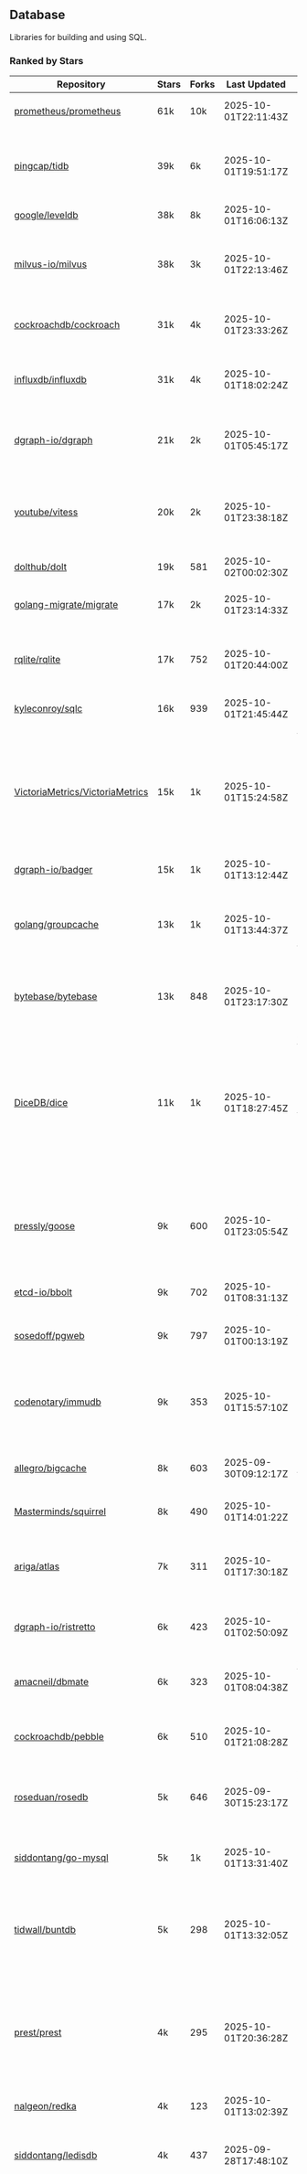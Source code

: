 ## Database

Libraries for building and using SQL.

### Ranked by Stars

| Repository | Stars | Forks | Last Updated | Description | 
|------------|-------|-------|--------------|-------------|
| [prometheus/prometheus](https://github.com/prometheus/prometheus) | 61k | 10k | 2025-10-01T22:11:43Z |  Monitoring system and time series database. |
| [pingcap/tidb](https://github.com/pingcap/tidb) | 39k | 6k | 2025-10-01T19:51:17Z |  TiDB is a distributed SQL database. Inspired by the design of Google F1. |
| [google/leveldb](https://github.com/google/leveldb) | 38k | 8k | 2025-10-01T16:06:13Z | key/value database in Go. |
| [milvus-io/milvus](https://github.com/milvus-io/milvus) | 38k | 3k | 2025-10-01T22:13:46Z |  Milvus is a vector database for embedding management, analytics and search. |
| [cockroachdb/cockroach](https://github.com/cockroachdb/cockroach) | 31k | 4k | 2025-10-01T23:33:26Z |  Scalable, Geo-Replicated, Transactional Datastore. |
| [influxdb/influxdb](https://github.com/influxdb/influxdb) | 31k | 4k | 2025-10-01T18:02:24Z |  Scalable datastore for metrics, events, and real-time analytics. |
| [dgraph-io/dgraph](https://github.com/dgraph-io/dgraph) | 21k | 2k | 2025-10-01T05:45:17Z |  Scalable, Distributed, Low Latency, High Throughput Graph Database. |
| [youtube/vitess](https://github.com/youtube/vitess) | 20k | 2k | 2025-10-01T23:38:18Z |  vitess provides servers and tools which facilitate scaling of MySQL databases for large scale web services. |
| [dolthub/dolt](https://github.com/dolthub/dolt) | 19k | 581 | 2025-10-02T00:02:30Z |  Dolt – It's Git for Data. |
| [golang-migrate/migrate](https://github.com/golang-migrate/migrate) | 17k | 2k | 2025-10-01T23:14:33Z |  Database migrations. CLI and Golang library. |
| [rqlite/rqlite](https://github.com/rqlite/rqlite) | 17k | 752 | 2025-10-01T20:44:00Z |  The lightweight, distributed, relational database built on SQLite. |
| [kyleconroy/sqlc](https://github.com/kyleconroy/sqlc) | 16k | 939 | 2025-10-01T21:45:44Z |  Generate type-safe code from SQL. |
| [VictoriaMetrics/VictoriaMetrics](https://github.com/VictoriaMetrics/VictoriaMetrics) | 15k | 1k | 2025-10-01T15:24:58Z |  fast, resource-effective and scalable open source time series database. May be used as long-term remote storage for Prometheus. Supports PromQL. |
| [dgraph-io/badger](https://github.com/dgraph-io/badger) | 15k | 1k | 2025-10-01T13:12:44Z |  Fast key-value store in Go. |
| [golang/groupcache](https://github.com/golang/groupcache) | 13k | 1k | 2025-10-01T13:44:37Z |  Groupcache is a caching and cache-filling library, intended as a replacement for memcached in many cases. |
| [bytebase/bytebase](https://github.com/bytebase/bytebase) | 13k | 848 | 2025-10-01T23:17:30Z |  Safe database schema change and version control for DevOps teams. |
| [DiceDB/dice](https://github.com/DiceDB/dice) | 11k | 1k | 2025-10-01T18:27:45Z |  An open-source, fast, reactive, in-memory database optimized for modern hardware. Higher throughput and lower median latencies, making it ideal for modern workloads. |
| [pressly/goose](https://github.com/pressly/goose) | 9k | 600 | 2025-10-01T23:05:54Z |  Database migration tool. You can manage your database's evolution by creating incremental SQL or Go scripts. |
| [etcd-io/bbolt](https://github.com/etcd-io/bbolt) | 9k | 702 | 2025-10-01T08:31:13Z |  An embedded key/value database for Go. |
| [sosedoff/pgweb](https://github.com/sosedoff/pgweb) | 9k | 797 | 2025-10-01T00:13:19Z |  Web-based PostgreSQL database browser. |
| [codenotary/immudb](https://github.com/codenotary/immudb) | 9k | 353 | 2025-10-01T15:57:10Z |  immudb is a lightweight, high-speed immutable database for systems and applications written in Go. |
| [allegro/bigcache](https://github.com/allegro/bigcache) | 8k | 603 | 2025-09-30T09:12:17Z |  Efficient key/value cache for gigabytes of data. |
| [Masterminds/squirrel](https://github.com/Masterminds/squirrel) | 8k | 490 | 2025-10-01T14:01:22Z |  Go library that helps you build SQL queries. |
| [ariga/atlas](https://github.com/ariga/atlas) | 7k | 311 | 2025-10-01T17:30:18Z |  A Database Toolkit. A CLI designed to help companies better work with their data. |
| [dgraph-io/ristretto](https://github.com/dgraph-io/ristretto) | 6k | 423 | 2025-10-01T02:50:09Z |   A high performance memory-bound Go cache. |
| [amacneil/dbmate](https://github.com/amacneil/dbmate) | 6k | 323 | 2025-10-01T08:04:38Z |  A lightweight, framework-agnostic database migration tool. |
| [cockroachdb/pebble](https://github.com/cockroachdb/pebble) | 6k | 510 | 2025-10-01T21:08:28Z |  RocksDB/LevelDB inspired key-value database in Go. |
| [roseduan/rosedb](https://github.com/roseduan/rosedb) | 5k | 646 | 2025-09-30T15:23:17Z |  An embedded k-v database based on LSM+WAL, supports string, list, hash, set, zset. |
| [siddontang/go-mysql](https://github.com/siddontang/go-mysql) | 5k | 1k | 2025-10-01T13:31:40Z |  Go toolset to handle MySQL protocol and replication. |
| [tidwall/buntdb](https://github.com/tidwall/buntdb) | 5k | 298 | 2025-10-01T13:32:05Z |  Fast, embeddable, in-memory key/value database for Go with custom indexing and spatial support. |
| [prest/prest](https://github.com/prest/prest) | 4k | 295 | 2025-10-01T20:36:28Z |  Simplify and accelerate development, ⚡ instant, realtime, high-performance on any Postgres application, existing or new. |
| [nalgeon/redka](https://github.com/nalgeon/redka) | 4k | 123 | 2025-10-01T13:02:39Z |  Redis re-implemented with SQLite. |
| [siddontang/ledisdb](https://github.com/siddontang/ledisdb) | 4k | 437 | 2025-09-28T17:48:10Z |  Ledisdb is a high performance NoSQL like Redis based on LevelDB. |
| [knq/xo](https://github.com/knq/xo) | 4k | 330 | 2025-10-01T13:25:56Z |  Generate idiomatic Go code for databases based on existing schema definitions or custom queries supporting PostgreSQL, MySQL, SQLite, Oracle, and Microsoft SQL Server. |
| [hdt3213/godis](https://github.com/hdt3213/godis) | 4k | 604 | 2025-09-30T15:33:37Z |  A Golang implemented high-performance Redis server and cluster. |
| [xujiajun/nutsdb](https://github.com/xujiajun/nutsdb) | 4k | 344 | 2025-10-01T06:32:14Z |  Nutsdb is a simple, fast, embeddable, persistent key/value store written in pure Go. It supports fully serializable transactions and many data structures such as list, set, sorted set. |
| [go-jet/jet](https://github.com/go-jet/jet) | 3k | 158 | 2025-10-01T21:05:18Z |  Framework for writing type-safe SQL queries in Go, with ability to easily convert database query result into desired arbitrary object structure. |
| [rubenv/sql-migrate](https://github.com/rubenv/sql-migrate) | 3k | 292 | 2025-09-30T09:44:03Z |  Database migration tool. Allows embedding migrations into the application using go-bindata. |
| [lindb/lindb](https://github.com/lindb/lindb) | 3k | 280 | 2025-10-01T15:37:12Z |  LinDB is a scalable, high performance, high availability distributed time series database. |
| [eko/gocache](https://github.com/eko/gocache) | 3k | 220 | 2025-10-01T08:06:54Z |  A complete Go cache library with multiple stores (memory, memcache, redis, ...), chainable, loadable, metrics cache and more. |
| [HouzuoGuo/tiedot](https://github.com/HouzuoGuo/tiedot) | 3k | 260 | 2025-09-21T19:08:03Z |  Your NoSQL database powered by Golang. |
| [bluele/gcache](https://github.com/bluele/gcache) | 3k | 283 | 2025-09-27T15:19:13Z |  Cache library with support for expirable Cache, LFU, LRU and ARC. |
| [doug-martin/goqu](https://github.com/doug-martin/goqu) | 3k | 220 | 2025-10-01T21:03:17Z |  Idiomatic SQL builder and query library. |
| [maypok86/otter](https://github.com/maypok86/otter) | 2k | 53 | 2025-09-30T21:45:29Z |  A high performance lockless cache for Go. Many times faster than Ristretto and friends. |
| [VictoriaMetrics/fastcache](https://github.com/VictoriaMetrics/fastcache) | 2k | 185 | 2025-10-01T02:03:30Z |  fast thread-safe inmemory cache for big number of entries. Minimizes GC overhead. |
| [flower-corp/lotusdb](https://github.com/flower-corp/lotusdb) | 2k | 185 | 2025-10-01T06:34:49Z |  Fast k/v database compatible with lsm and b+tree. |
| [muesli/cache2go](https://github.com/muesli/cache2go) | 2k | 513 | 2025-09-28T10:49:15Z |  In-memory key:value cache which supports automatic invalidation based on timeouts. |
| [didi/gendry](https://github.com/didi/gendry) | 2k | 196 | 2025-09-22T02:28:04Z |  Non-invasive SQL builder and powerful data binder. |
| [CovenantSQL/CovenantSQL](https://github.com/CovenantSQL/CovenantSQL) | 2k | 145 | 2025-09-19T04:45:25Z |  CovenantSQL is a SQL database on blockchain. |
| [kelindar/column](https://github.com/kelindar/column) | 1k | 67 | 2025-09-25T12:42:06Z |  High-performance, columnar, embeddable in-memory store with bitmap indexing and transactions. |
| [peterbourgon/diskv](https://github.com/peterbourgon/diskv) | 1k | 105 | 2025-09-27T15:17:15Z |  Home-grown disk-backed key-value store. |
| [Vertamedia/chproxy](https://github.com/Vertamedia/chproxy) | 1k | 274 | 2025-09-29T06:30:46Z |  HTTP proxy for ClickHouse database. |
| [akrylysov/pogreb](https://github.com/akrylysov/pogreb) | 1k | 95 | 2025-10-01T13:17:17Z |  Embedded key-value store for read-heavy workloads. |
| [skeema/skeema](https://github.com/skeema/skeema) | 1k | 104 | 2025-09-29T20:14:32Z |  Pure-SQL schema management system for MySQL, with support for sharding and external online schema change tools. |
| [paranoidguy/databunker](https://github.com/paranoidguy/databunker) | 1k | 85 | 2025-09-29T12:42:38Z |  Personally identifiable information (PII) storage service built to comply with GDPR and CCPA. |
| [objectbox/objectbox-go](https://github.com/objectbox/objectbox-go) | 1k | 51 | 2025-10-01T14:32:32Z |  High-performance embedded Object Database (NoSQL) with Go API. |
| [viccon/sturdyc](https://github.com/viccon/sturdyc) | 1k | 30 | 2025-09-27T15:20:22Z |  A caching library with advanced concurrency features designed to make I/O heavy applications robust and highly performant. |
| [cybertec-postgresql/pg_timetable](https://github.com/cybertec-postgresql/pg_timetable) | 1k | 66 | 2025-10-01T17:00:42Z |  Advanced scheduling for PostgreSQL. |
| [jellydator/ttlcache](https://github.com/jellydator/ttlcache) | 1k | 133 | 2025-09-30T14:07:14Z |  An in-memory cache with item expiration and generics. |
| [go-gormigrate/gormigrate](https://github.com/go-gormigrate/gormigrate) | 1k | 104 | 2025-09-30T16:08:01Z |  Database schema migration helper for Gorm ORM. |
| [linkedin/goavro](https://github.com/linkedin/goavro) | 1k | 225 | 2025-09-08T19:20:39Z |  A Go package that encodes and decodes Avro data. |
| [krotik/eliasdb](https://github.com/krotik/eliasdb) | 1k | 50 | 2025-09-10T13:16:57Z |  Dependency-free, transactional graph database with REST API, phrase search and SQL-like query language. |
| [couchbase/moss](https://github.com/couchbase/moss) | 1k | 63 | 2025-09-30T03:51:02Z |  Moss is a simple LSM key-value storage engine written in 100% Go. |
| [ostafen/clover](https://github.com/ostafen/clover) | 778 | 68 | 2025-09-18T20:55:50Z |  A lightweight document-oriented NoSQL database written in pure Golang. |
| [gchaincl/dotsql](https://github.com/gchaincl/dotsql) | 749 | 53 | 2025-07-24T10:08:22Z |  Go library that helps you keep sql files in one place and use them with ease. |
| [go-ozzo/ozzo-dbx](https://github.com/go-ozzo/ozzo-dbx) | 655 | 101 | 2025-09-17T11:14:58Z |  Powerful data retrieval methods as well as DB-agnostic query building capabilities. |
| [HDT3213/rdb](https://github.com/HDT3213/rdb) | 570 | 128 | 2025-09-28T03:14:56Z |  Redis RDB file parser for secondary development and memory analysis. |
| [mgtv-tech/jetcache-go](https://github.com/mgtv-tech/jetcache-go) | 510 | 37 | 2025-09-29T05:01:22Z |  Unified Go cache library supporting multi-level caching. |
| [EchoVault/EchoVault](https://github.com/EchoVault/EchoVault) | 504 | 44 | 2025-09-18T01:24:08Z |  Embeddable Distributed in-memory data store compatible with Redis clients. |
| [nikepan/clickhouse-bulk](https://github.com/nikepan/clickhouse-bulk) | 504 | 86 | 2025-08-25T14:27:34Z |  Collects small inserts and sends big requests to ClickHouse servers. |
| [lqs/sqlingo](https://github.com/lqs/sqlingo) | 443 | 27 | 2025-09-14T20:17:52Z |  A lightweight DSL to build SQL in Go. |
| [jmhodges/levigo](https://github.com/jmhodges/levigo) | 420 | 82 | 2025-09-17T06:37:22Z |  Levigo is a Go wrapper for LevelDB. |
| [rocketlaunchr/dbq](https://github.com/rocketlaunchr/dbq) | 414 | 20 | 2025-09-18T15:28:37Z |  Zero boilerplate database operations for Go. |
| [recoilme/pudge](https://github.com/recoilme/pudge) | 373 | 33 | 2025-05-10T18:56:16Z |  Fast and simple key/value store written using Go's standard library. |
| [faabiosr/cachego](https://github.com/faabiosr/cachego) | 373 | 23 | 2025-05-19T03:52:25Z |  Golang Cache component for multiple drivers. |
| [Yiling-J/theine-go](https://github.com/Yiling-J/theine-go) | 347 | 23 | 2025-10-01T22:33:20Z |  High performance, near optimal in-memory cache with proactive TTL expiration and generics. |
| [wesql/wescale](https://github.com/wesql/wescale) | 308 | 13 | 2025-09-29T20:06:07Z |  WeScale is a database proxy designed to enhance the scalability, performance, security, and resilience of your applications. |
| [elgris/sqrl](https://github.com/elgris/sqrl) | 283 | 37 | 2025-09-15T11:12:53Z |  SQL query builder, fork of Squirrel with improved performance. |
| [gatewayd-io/gatewayd](https://github.com/gatewayd-io/gatewayd) | 268 | 21 | 2025-10-01T20:55:21Z |  Cloud-native database gateway and framework for building data-driven applications. Like API gateways, for databases. |
| [chrislusf/vasto](https://github.com/chrislusf/vasto) | 264 | 30 | 2025-08-07T14:05:38Z |  A distributed high-performance key-value store. On Disk. Eventual consistent. HA. Able to grow or shrink without service interruption. |
| [elastic/go-freelru](https://github.com/elastic/go-freelru) | 248 | 20 | 2025-09-27T15:15:40Z | A GC-less, fast and generic LRU hashmap library with optional locking, sharding, eviction and expiration. |
| [liweiyi88/onedump](https://github.com/liweiyi88/onedump) | 237 | 20 | 2025-09-25T04:22:20Z |  Database backup from different drivers to different destinations with one command and configuration. |
| [naughtygopher/pocache](https://github.com/naughtygopher/pocache) | 228 | 6 | 2025-09-30T03:51:15Z |  Pocache is a minimal cache package which focuses on a preemptive optimistic caching strategy. |
| [fern4lvarez/piladb](https://github.com/fern4lvarez/piladb) | 207 | 23 | 2025-06-20T18:56:40Z |  Lightweight RESTful database engine based on stack data structures. |
| [bokwoon95/go-structured-query](https://github.com/bokwoon95/go-structured-query) | 202 | 11 | 2025-09-25T03:38:34Z |  Type-safe SQL builder and struct mapper for Go. |
| [knocknote/octillery](https://github.com/knocknote/octillery) | 199 | 30 | 2025-08-08T22:31:12Z |  Go package for sharding databases ( Supports every ORM or raw SQL ). |
| [amit-davidson/LibraDB](https://github.com/amit-davidson/LibraDB) | 194 | 27 | 2025-09-17T15:16:00Z |  LibraDB is a simple database with less than 1000 lines of code for learning. |
| [akyoto/cache](https://github.com/akyoto/cache) | 193 | 22 | 2025-09-16T01:21:18Z |  In-memory key:value store with expiration time, 0 dependencies, <100 LoC, 100% coverage. |
| [arthurkushman/buildsqlx](https://github.com/arthurkushman/buildsqlx) | 182 | 17 | 2025-08-10T00:42:37Z |  Go database query builder library for PostgreSQL. |
| [leporo/sqlf](https://github.com/leporo/sqlf) | 181 | 16 | 2025-08-11T14:05:24Z |  Fast SQL query builder. |
| [lopezator/migrator](https://github.com/lopezator/migrator) | 178 | 18 | 2025-06-27T14:50:36Z |  Dead simple Go database migration library. |
| [nullism/bqb](https://github.com/nullism/bqb) | 175 | 13 | 2025-09-30T14:33:00Z |  Lightweight and easy to learn query builder. |
| [iwanbk/bcache](https://github.com/iwanbk/bcache) | 162 | 20 | 2025-09-25T08:49:42Z |  Eventually consistent distributed in-memory cache Go library. |
| [viney-shih/go-cache](https://github.com/viney-shih/go-cache) | 159 | 13 | 2025-08-22T21:25:03Z |  A flexible multi-layer Go caching library to deal with in-memory and shared cache by adopting Cache-Aside pattern. |
| [GuiaBolso/darwin](https://github.com/GuiaBolso/darwin) | 149 | 33 | 2025-05-31T14:31:28Z |  Database schema evolution library for Go. |
| [galeone/igor](https://github.com/galeone/igor) | 126 | 4 | 2025-05-12T21:36:37Z |  Abstraction layer for PostgreSQL that supports advanced functionality and uses gorm-like syntax. |
| [erni27/imcache](https://github.com/erni27/imcache) | 124 | 6 | 2025-09-27T15:15:05Z |  A generic in-memory cache Go library. It supports expiration, sliding expiration, max entries limit, eviction callbacks and sharding. |
| [unit-io/unitdb](https://github.com/unit-io/unitdb) | 123 | 10 | 2025-08-14T20:20:10Z |  Fast timeseries database for IoT, realtime messaging applications. Access unitdb with pubsub over tcp or websocket using github.com/unit-io/unitd application. |
| [sunary/sqlize](https://github.com/sunary/sqlize) | 121 | 14 | 2025-07-30T07:23:35Z |  Database migration generator. Allows generate sql migration from model and existing sql by differ them. |
| [sj14/dbbench](https://github.com/sj14/dbbench) | 110 | 19 | 2025-10-01T15:05:55Z |  Database benchmarking tool with support for several databases and scripts. |
| [OrlovEvgeny/go-mcache](https://github.com/OrlovEvgeny/go-mcache) | 99 | 17 | 2025-08-20T19:39:27Z |  Fast in-memory key:value store/cache library. Pointer caches. |
| [jameycribbs/hare](https://github.com/jameycribbs/hare) | 98 | 11 | 2025-09-06T11:25:29Z |  A simple database management system that stores each table as a text file of line-delimited JSON. |
| [cristalhq/builq](https://github.com/cristalhq/builq) | 94 | 2 | 2025-09-23T12:45:10Z |  Easily build SQL queries in Go. |
| [robinjoseph08/go-pg-migrations](https://github.com/robinjoseph08/go-pg-migrations) | 86 | 22 | 2025-07-12T12:21:29Z |  A Go package to help write migrations with go-pg/pg. |
| [zekroTJA/timedmap](https://github.com/zekroTJA/timedmap) | 74 | 10 | 2025-09-25T04:37:24Z |  Map with expiring key-value pairs. |
| [bartventer/gorm-multitenancy](https://github.com/bartventer/gorm-multitenancy) | 71 | 7 | 2025-10-01T09:23:21Z |  Multi-tenancy support for GORM managed databases. |
| [codingsince1985/couchcache](https://github.com/codingsince1985/couchcache) | 67 | 7 | 2025-06-20T19:01:18Z |  RESTful caching micro-service backed by Couchbase server. |
| [xujiajun/godbal](https://github.com/xujiajun/godbal) | 59 | 29 | 2024-02-03T19:00:49Z |  Database Abstraction Layer (dbal) for go. Support SQL builder and get result easily. |
| [floatdrop/2q](https://github.com/floatdrop/2q) | 49 | 4 | 2025-09-28T08:59:41Z |  2Q in-memory cache implementation. |
| [khezen/avro](https://github.com/khezen/avro) | 47 | 10 | 2025-01-15T01:14:40Z |  Discover SQL schemas and convert them to AVRO schemas. Query SQL records into AVRO bytes. |
| [oaStuff/clusteredBigCache](https://github.com/oaStuff/clusteredBigCache) | 45 | 5 | 2025-09-16T01:21:25Z |  BigCache with clustering support and individual item expiration. |
| [adlio/schema](https://github.com/adlio/schema) | 42 | 5 | 2025-07-21T20:04:10Z |  Library to embed schema migrations for database/sql-compatible databases inside your Go binaries. |
| [xgzlucario/rotom](https://github.com/xgzlucario/rotom) | 41 | 4 | 2025-09-24T20:55:35Z |  A tiny Redis server built with Golang, compatible with RESP protocols. |
| [claygod/coffer](https://github.com/claygod/coffer) | 40 | 4 | 2025-08-19T22:26:22Z |  Simple ACID key-value database that supports transactions. |
| [codingconcepts/dg](https://github.com/codingconcepts/dg) | 37 | 3 | 2025-09-07T22:58:06Z |  A fast data generator that produces CSV files from generated relational data. |
| [hexdigest/prep](https://github.com/hexdigest/prep) | 36 | 6 | 2025-08-25T18:35:16Z |  Use prepared SQL statements without changing your code. |
| [twharmon/gosql](https://github.com/twharmon/gosql) | 36 | 2 | 2025-03-09T13:35:22Z |  SQL Query builder with better null values support. |
| [HnH/qry](https://github.com/HnH/qry) | 35 | 7 | 2024-02-27T10:37:40Z |  Tool that generates constants from files with raw SQL queries. |
| [RichardKnop/go-fixtures](https://github.com/RichardKnop/go-fixtures) | 31 | 11 | 2025-08-01T21:24:58Z |  Django style fixtures for Golang's excellent built-in database/sql library. |
| [kazhuravlev/database-gateway](https://github.com/kazhuravlev/database-gateway) | 29 | 1 | 2025-08-07T13:28:50Z |  Running SQL in production with ACLs, logs, and shared links. |
| [larapulse/migrator](https://github.com/larapulse/migrator) | 25 | 4 | 2025-04-24T09:05:44Z |  MySQL database migrator designed to run migrations to your features and manage database schema update with intuitive go code. |
| [mdaliyan/icache](https://github.com/mdaliyan/icache) | 23 | 3 | 2025-09-02T15:47:54Z |  A High Performance, Generic, thread-safe, zero-dependency cache package. |
| [motrboat/hotcoal](https://github.com/motrboat/hotcoal) | 23 | 1 | 2025-09-10T12:27:19Z |  Secure your handcrafted SQL against injection. |
| [andizzle/rwdb](https://github.com/andizzle/rwdb) | 20 | 2 | 2025-02-26T02:38:14Z |  rwdb provides read replica capability for multiple database servers setup. |
| [rafaeljesus/tempdb](https://github.com/rafaeljesus/tempdb) | 19 | 3 | 2024-04-18T14:17:05Z |  Key-value store for temporary items. |
| [muir/libschema](https://github.com/muir/libschema) | 17 | 5 | 2025-09-27T01:02:15Z |  Define your migrations separately in each library. Migrations for open source libraries. MySQL & PostgreSQL. |
| [Kachit/gorm-seeder](https://github.com/Kachit/gorm-seeder) | 16 | 1 | 2025-06-10T06:28:39Z |  Simple database seeder for Gorm ORM. |
| [pupizoid/ormlite](https://github.com/pupizoid/ormlite) | 16 | 3 | 2024-11-24T10:37:28Z |  Lightweight package containing some ORM-like features and helpers for sqlite databases. |
| [ulovecode/gdcache](https://github.com/ulovecode/gdcache) | 13 | 2 | 2024-08-01T03:24:23Z |  A pure non-intrusive cache library implemented by golang, you can use it to implement your own distributed cache. |
| [oracle/coherence-go-client](https://github.com/oracle/coherence-go-client) | 13 | 6 | 2025-08-15T07:54:24Z |  Full implementation of Oracle Coherence cache API for Go applications using gRPC as network transport. |
| [szyhf/go-gcache](https://github.com/szyhf/go-gcache) | 12 | 0 | 2025-05-26T12:09:49Z |  The generic version of `GCache`, cache support for expirable Cache, LFU, LRU and ARC. |
| [yuseferi/gocache](https://github.com/yuseferi/gocache) | 12 | 0 | 2025-06-27T14:49:53Z |  A data race free Go ache library with high performance and auto pruge functionality |
| [no-src/nscache](https://github.com/no-src/nscache) | 12 | 0 | 2025-09-02T05:12:46Z |  A Go caching framework that supports multiple data source drivers. |
| [lawzava/go-pg-migrate](https://github.com/lawzava/go-pg-migrate) | 11 | 3 | 2025-02-26T02:36:14Z |  CLI-friendly package for go-pg migrations management. |
| [cheshir/ttlcache](https://github.com/cheshir/ttlcache) | 10 | 8 | 2024-12-16T21:28:34Z |  In-memory key value storage with TTL for each record. |
| [rafaelespinoza/godfish](https://github.com/rafaelespinoza/godfish) | 8 | 1 | 2025-09-19T03:25:51Z |  Database migration manager, works with native query language. Support for cassandra, mysql, postgres, sqlite3. |
| [go-the-way/sg](https://github.com/go-the-way/sg) | 7 | 0 | 2025-05-01T10:41:23Z |  A SQL Gen for generating standard SQLs(supports: CRUD) written in Go. |
| [Jacobbrewer1/patcher](https://github.com/Jacobbrewer1/patcher) | 6 | 4 | 2025-09-13T07:34:32Z |  Powerful SQL Query builder that automatically generates SQL queries from structs. |
| [/](https://github.com/gobuffalo/pop/tree/master/soda) | 0 | 0 | 0001-01-01T00:00:00Z |  Database migration, creation, ORM, etc... for MySQL, PostgreSQL, and SQLite. |

### Ranked by Forks

| Repository | Stars | Forks | Last Updated | Description | 
|------------|-------|-------|--------------|-------------|
| [prometheus/prometheus](https://github.com/prometheus/prometheus) | 61k | 10k | 2025-10-01T22:11:43Z |  Monitoring system and time series database. |
| [google/leveldb](https://github.com/google/leveldb) | 38k | 8k | 2025-10-01T16:06:13Z | key/value database in Go. |
| [pingcap/tidb](https://github.com/pingcap/tidb) | 39k | 6k | 2025-10-01T19:51:17Z |  TiDB is a distributed SQL database. Inspired by the design of Google F1. |
| [cockroachdb/cockroach](https://github.com/cockroachdb/cockroach) | 31k | 4k | 2025-10-01T23:33:26Z |  Scalable, Geo-Replicated, Transactional Datastore. |
| [influxdb/influxdb](https://github.com/influxdb/influxdb) | 31k | 4k | 2025-10-01T18:02:24Z |  Scalable datastore for metrics, events, and real-time analytics. |
| [milvus-io/milvus](https://github.com/milvus-io/milvus) | 38k | 3k | 2025-10-01T22:13:46Z |  Milvus is a vector database for embedding management, analytics and search. |
| [youtube/vitess](https://github.com/youtube/vitess) | 20k | 2k | 2025-10-01T23:38:18Z |  vitess provides servers and tools which facilitate scaling of MySQL databases for large scale web services. |
| [dgraph-io/dgraph](https://github.com/dgraph-io/dgraph) | 21k | 2k | 2025-10-01T05:45:17Z |  Scalable, Distributed, Low Latency, High Throughput Graph Database. |
| [golang-migrate/migrate](https://github.com/golang-migrate/migrate) | 17k | 2k | 2025-10-01T23:14:33Z |  Database migrations. CLI and Golang library. |
| [VictoriaMetrics/VictoriaMetrics](https://github.com/VictoriaMetrics/VictoriaMetrics) | 15k | 1k | 2025-10-01T15:24:58Z |  fast, resource-effective and scalable open source time series database. May be used as long-term remote storage for Prometheus. Supports PromQL. |
| [DiceDB/dice](https://github.com/DiceDB/dice) | 11k | 1k | 2025-10-01T18:27:45Z |  An open-source, fast, reactive, in-memory database optimized for modern hardware. Higher throughput and lower median latencies, making it ideal for modern workloads. |
| [golang/groupcache](https://github.com/golang/groupcache) | 13k | 1k | 2025-10-01T13:44:37Z |  Groupcache is a caching and cache-filling library, intended as a replacement for memcached in many cases. |
| [dgraph-io/badger](https://github.com/dgraph-io/badger) | 15k | 1k | 2025-10-01T13:12:44Z |  Fast key-value store in Go. |
| [siddontang/go-mysql](https://github.com/siddontang/go-mysql) | 5k | 1k | 2025-10-01T13:31:40Z |  Go toolset to handle MySQL protocol and replication. |
| [kyleconroy/sqlc](https://github.com/kyleconroy/sqlc) | 16k | 939 | 2025-10-01T21:45:44Z |  Generate type-safe code from SQL. |
| [bytebase/bytebase](https://github.com/bytebase/bytebase) | 13k | 848 | 2025-10-01T23:17:30Z |  Safe database schema change and version control for DevOps teams. |
| [sosedoff/pgweb](https://github.com/sosedoff/pgweb) | 9k | 797 | 2025-10-01T00:13:19Z |  Web-based PostgreSQL database browser. |
| [rqlite/rqlite](https://github.com/rqlite/rqlite) | 17k | 752 | 2025-10-01T20:44:00Z |  The lightweight, distributed, relational database built on SQLite. |
| [etcd-io/bbolt](https://github.com/etcd-io/bbolt) | 9k | 702 | 2025-10-01T08:31:13Z |  An embedded key/value database for Go. |
| [roseduan/rosedb](https://github.com/roseduan/rosedb) | 5k | 646 | 2025-09-30T15:23:17Z |  An embedded k-v database based on LSM+WAL, supports string, list, hash, set, zset. |
| [hdt3213/godis](https://github.com/hdt3213/godis) | 4k | 604 | 2025-09-30T15:33:37Z |  A Golang implemented high-performance Redis server and cluster. |
| [allegro/bigcache](https://github.com/allegro/bigcache) | 8k | 603 | 2025-09-30T09:12:17Z |  Efficient key/value cache for gigabytes of data. |
| [pressly/goose](https://github.com/pressly/goose) | 9k | 600 | 2025-10-01T23:05:54Z |  Database migration tool. You can manage your database's evolution by creating incremental SQL or Go scripts. |
| [dolthub/dolt](https://github.com/dolthub/dolt) | 19k | 581 | 2025-10-02T00:02:30Z |  Dolt – It's Git for Data. |
| [muesli/cache2go](https://github.com/muesli/cache2go) | 2k | 513 | 2025-09-28T10:49:15Z |  In-memory key:value cache which supports automatic invalidation based on timeouts. |
| [cockroachdb/pebble](https://github.com/cockroachdb/pebble) | 6k | 510 | 2025-10-01T21:08:28Z |  RocksDB/LevelDB inspired key-value database in Go. |
| [Masterminds/squirrel](https://github.com/Masterminds/squirrel) | 8k | 490 | 2025-10-01T14:01:22Z |  Go library that helps you build SQL queries. |
| [siddontang/ledisdb](https://github.com/siddontang/ledisdb) | 4k | 437 | 2025-09-28T17:48:10Z |  Ledisdb is a high performance NoSQL like Redis based on LevelDB. |
| [dgraph-io/ristretto](https://github.com/dgraph-io/ristretto) | 6k | 423 | 2025-10-01T02:50:09Z |   A high performance memory-bound Go cache. |
| [codenotary/immudb](https://github.com/codenotary/immudb) | 9k | 353 | 2025-10-01T15:57:10Z |  immudb is a lightweight, high-speed immutable database for systems and applications written in Go. |
| [xujiajun/nutsdb](https://github.com/xujiajun/nutsdb) | 4k | 344 | 2025-10-01T06:32:14Z |  Nutsdb is a simple, fast, embeddable, persistent key/value store written in pure Go. It supports fully serializable transactions and many data structures such as list, set, sorted set. |
| [knq/xo](https://github.com/knq/xo) | 4k | 330 | 2025-10-01T13:25:56Z |  Generate idiomatic Go code for databases based on existing schema definitions or custom queries supporting PostgreSQL, MySQL, SQLite, Oracle, and Microsoft SQL Server. |
| [amacneil/dbmate](https://github.com/amacneil/dbmate) | 6k | 323 | 2025-10-01T08:04:38Z |  A lightweight, framework-agnostic database migration tool. |
| [ariga/atlas](https://github.com/ariga/atlas) | 7k | 311 | 2025-10-01T17:30:18Z |  A Database Toolkit. A CLI designed to help companies better work with their data. |
| [tidwall/buntdb](https://github.com/tidwall/buntdb) | 5k | 298 | 2025-10-01T13:32:05Z |  Fast, embeddable, in-memory key/value database for Go with custom indexing and spatial support. |
| [prest/prest](https://github.com/prest/prest) | 4k | 295 | 2025-10-01T20:36:28Z |  Simplify and accelerate development, ⚡ instant, realtime, high-performance on any Postgres application, existing or new. |
| [rubenv/sql-migrate](https://github.com/rubenv/sql-migrate) | 3k | 292 | 2025-09-30T09:44:03Z |  Database migration tool. Allows embedding migrations into the application using go-bindata. |
| [bluele/gcache](https://github.com/bluele/gcache) | 3k | 283 | 2025-09-27T15:19:13Z |  Cache library with support for expirable Cache, LFU, LRU and ARC. |
| [lindb/lindb](https://github.com/lindb/lindb) | 3k | 280 | 2025-10-01T15:37:12Z |  LinDB is a scalable, high performance, high availability distributed time series database. |
| [Vertamedia/chproxy](https://github.com/Vertamedia/chproxy) | 1k | 274 | 2025-09-29T06:30:46Z |  HTTP proxy for ClickHouse database. |
| [HouzuoGuo/tiedot](https://github.com/HouzuoGuo/tiedot) | 3k | 260 | 2025-09-21T19:08:03Z |  Your NoSQL database powered by Golang. |
| [linkedin/goavro](https://github.com/linkedin/goavro) | 1k | 225 | 2025-09-08T19:20:39Z |  A Go package that encodes and decodes Avro data. |
| [doug-martin/goqu](https://github.com/doug-martin/goqu) | 3k | 220 | 2025-10-01T21:03:17Z |  Idiomatic SQL builder and query library. |
| [eko/gocache](https://github.com/eko/gocache) | 3k | 220 | 2025-10-01T08:06:54Z |  A complete Go cache library with multiple stores (memory, memcache, redis, ...), chainable, loadable, metrics cache and more. |
| [didi/gendry](https://github.com/didi/gendry) | 2k | 196 | 2025-09-22T02:28:04Z |  Non-invasive SQL builder and powerful data binder. |
| [VictoriaMetrics/fastcache](https://github.com/VictoriaMetrics/fastcache) | 2k | 185 | 2025-10-01T02:03:30Z |  fast thread-safe inmemory cache for big number of entries. Minimizes GC overhead. |
| [flower-corp/lotusdb](https://github.com/flower-corp/lotusdb) | 2k | 185 | 2025-10-01T06:34:49Z |  Fast k/v database compatible with lsm and b+tree. |
| [go-jet/jet](https://github.com/go-jet/jet) | 3k | 158 | 2025-10-01T21:05:18Z |  Framework for writing type-safe SQL queries in Go, with ability to easily convert database query result into desired arbitrary object structure. |
| [CovenantSQL/CovenantSQL](https://github.com/CovenantSQL/CovenantSQL) | 2k | 145 | 2025-09-19T04:45:25Z |  CovenantSQL is a SQL database on blockchain. |
| [jellydator/ttlcache](https://github.com/jellydator/ttlcache) | 1k | 133 | 2025-09-30T14:07:14Z |  An in-memory cache with item expiration and generics. |
| [HDT3213/rdb](https://github.com/HDT3213/rdb) | 570 | 128 | 2025-09-28T03:14:56Z |  Redis RDB file parser for secondary development and memory analysis. |
| [nalgeon/redka](https://github.com/nalgeon/redka) | 4k | 123 | 2025-10-01T13:02:39Z |  Redis re-implemented with SQLite. |
| [peterbourgon/diskv](https://github.com/peterbourgon/diskv) | 1k | 105 | 2025-09-27T15:17:15Z |  Home-grown disk-backed key-value store. |
| [skeema/skeema](https://github.com/skeema/skeema) | 1k | 104 | 2025-09-29T20:14:32Z |  Pure-SQL schema management system for MySQL, with support for sharding and external online schema change tools. |
| [go-gormigrate/gormigrate](https://github.com/go-gormigrate/gormigrate) | 1k | 104 | 2025-09-30T16:08:01Z |  Database schema migration helper for Gorm ORM. |
| [go-ozzo/ozzo-dbx](https://github.com/go-ozzo/ozzo-dbx) | 655 | 101 | 2025-09-17T11:14:58Z |  Powerful data retrieval methods as well as DB-agnostic query building capabilities. |
| [akrylysov/pogreb](https://github.com/akrylysov/pogreb) | 1k | 95 | 2025-10-01T13:17:17Z |  Embedded key-value store for read-heavy workloads. |
| [nikepan/clickhouse-bulk](https://github.com/nikepan/clickhouse-bulk) | 504 | 86 | 2025-08-25T14:27:34Z |  Collects small inserts and sends big requests to ClickHouse servers. |
| [paranoidguy/databunker](https://github.com/paranoidguy/databunker) | 1k | 85 | 2025-09-29T12:42:38Z |  Personally identifiable information (PII) storage service built to comply with GDPR and CCPA. |
| [jmhodges/levigo](https://github.com/jmhodges/levigo) | 420 | 82 | 2025-09-17T06:37:22Z |  Levigo is a Go wrapper for LevelDB. |
| [ostafen/clover](https://github.com/ostafen/clover) | 778 | 68 | 2025-09-18T20:55:50Z |  A lightweight document-oriented NoSQL database written in pure Golang. |
| [kelindar/column](https://github.com/kelindar/column) | 1k | 67 | 2025-09-25T12:42:06Z |  High-performance, columnar, embeddable in-memory store with bitmap indexing and transactions. |
| [cybertec-postgresql/pg_timetable](https://github.com/cybertec-postgresql/pg_timetable) | 1k | 66 | 2025-10-01T17:00:42Z |  Advanced scheduling for PostgreSQL. |
| [couchbase/moss](https://github.com/couchbase/moss) | 1k | 63 | 2025-09-30T03:51:02Z |  Moss is a simple LSM key-value storage engine written in 100% Go. |
| [maypok86/otter](https://github.com/maypok86/otter) | 2k | 53 | 2025-09-30T21:45:29Z |  A high performance lockless cache for Go. Many times faster than Ristretto and friends. |
| [gchaincl/dotsql](https://github.com/gchaincl/dotsql) | 749 | 53 | 2025-07-24T10:08:22Z |  Go library that helps you keep sql files in one place and use them with ease. |
| [objectbox/objectbox-go](https://github.com/objectbox/objectbox-go) | 1k | 51 | 2025-10-01T14:32:32Z |  High-performance embedded Object Database (NoSQL) with Go API. |
| [krotik/eliasdb](https://github.com/krotik/eliasdb) | 1k | 50 | 2025-09-10T13:16:57Z |  Dependency-free, transactional graph database with REST API, phrase search and SQL-like query language. |
| [EchoVault/EchoVault](https://github.com/EchoVault/EchoVault) | 504 | 44 | 2025-09-18T01:24:08Z |  Embeddable Distributed in-memory data store compatible with Redis clients. |
| [mgtv-tech/jetcache-go](https://github.com/mgtv-tech/jetcache-go) | 510 | 37 | 2025-09-29T05:01:22Z |  Unified Go cache library supporting multi-level caching. |
| [elgris/sqrl](https://github.com/elgris/sqrl) | 283 | 37 | 2025-09-15T11:12:53Z |  SQL query builder, fork of Squirrel with improved performance. |
| [recoilme/pudge](https://github.com/recoilme/pudge) | 373 | 33 | 2025-05-10T18:56:16Z |  Fast and simple key/value store written using Go's standard library. |
| [GuiaBolso/darwin](https://github.com/GuiaBolso/darwin) | 149 | 33 | 2025-05-31T14:31:28Z |  Database schema evolution library for Go. |
| [knocknote/octillery](https://github.com/knocknote/octillery) | 199 | 30 | 2025-08-08T22:31:12Z |  Go package for sharding databases ( Supports every ORM or raw SQL ). |
| [chrislusf/vasto](https://github.com/chrislusf/vasto) | 264 | 30 | 2025-08-07T14:05:38Z |  A distributed high-performance key-value store. On Disk. Eventual consistent. HA. Able to grow or shrink without service interruption. |
| [viccon/sturdyc](https://github.com/viccon/sturdyc) | 1k | 30 | 2025-09-27T15:20:22Z |  A caching library with advanced concurrency features designed to make I/O heavy applications robust and highly performant. |
| [xujiajun/godbal](https://github.com/xujiajun/godbal) | 59 | 29 | 2024-02-03T19:00:49Z |  Database Abstraction Layer (dbal) for go. Support SQL builder and get result easily. |
| [amit-davidson/LibraDB](https://github.com/amit-davidson/LibraDB) | 194 | 27 | 2025-09-17T15:16:00Z |  LibraDB is a simple database with less than 1000 lines of code for learning. |
| [lqs/sqlingo](https://github.com/lqs/sqlingo) | 443 | 27 | 2025-09-14T20:17:52Z |  A lightweight DSL to build SQL in Go. |
| [Yiling-J/theine-go](https://github.com/Yiling-J/theine-go) | 347 | 23 | 2025-10-01T22:33:20Z |  High performance, near optimal in-memory cache with proactive TTL expiration and generics. |
| [faabiosr/cachego](https://github.com/faabiosr/cachego) | 373 | 23 | 2025-05-19T03:52:25Z |  Golang Cache component for multiple drivers. |
| [fern4lvarez/piladb](https://github.com/fern4lvarez/piladb) | 207 | 23 | 2025-06-20T18:56:40Z |  Lightweight RESTful database engine based on stack data structures. |
| [robinjoseph08/go-pg-migrations](https://github.com/robinjoseph08/go-pg-migrations) | 86 | 22 | 2025-07-12T12:21:29Z |  A Go package to help write migrations with go-pg/pg. |
| [akyoto/cache](https://github.com/akyoto/cache) | 193 | 22 | 2025-09-16T01:21:18Z |  In-memory key:value store with expiration time, 0 dependencies, <100 LoC, 100% coverage. |
| [gatewayd-io/gatewayd](https://github.com/gatewayd-io/gatewayd) | 268 | 21 | 2025-10-01T20:55:21Z |  Cloud-native database gateway and framework for building data-driven applications. Like API gateways, for databases. |
| [elastic/go-freelru](https://github.com/elastic/go-freelru) | 248 | 20 | 2025-09-27T15:15:40Z | A GC-less, fast and generic LRU hashmap library with optional locking, sharding, eviction and expiration. |
| [liweiyi88/onedump](https://github.com/liweiyi88/onedump) | 237 | 20 | 2025-09-25T04:22:20Z |  Database backup from different drivers to different destinations with one command and configuration. |
| [rocketlaunchr/dbq](https://github.com/rocketlaunchr/dbq) | 414 | 20 | 2025-09-18T15:28:37Z |  Zero boilerplate database operations for Go. |
| [iwanbk/bcache](https://github.com/iwanbk/bcache) | 162 | 20 | 2025-09-25T08:49:42Z |  Eventually consistent distributed in-memory cache Go library. |
| [sj14/dbbench](https://github.com/sj14/dbbench) | 110 | 19 | 2025-10-01T15:05:55Z |  Database benchmarking tool with support for several databases and scripts. |
| [lopezator/migrator](https://github.com/lopezator/migrator) | 178 | 18 | 2025-06-27T14:50:36Z |  Dead simple Go database migration library. |
| [arthurkushman/buildsqlx](https://github.com/arthurkushman/buildsqlx) | 182 | 17 | 2025-08-10T00:42:37Z |  Go database query builder library for PostgreSQL. |
| [OrlovEvgeny/go-mcache](https://github.com/OrlovEvgeny/go-mcache) | 99 | 17 | 2025-08-20T19:39:27Z |  Fast in-memory key:value store/cache library. Pointer caches. |
| [leporo/sqlf](https://github.com/leporo/sqlf) | 181 | 16 | 2025-08-11T14:05:24Z |  Fast SQL query builder. |
| [sunary/sqlize](https://github.com/sunary/sqlize) | 121 | 14 | 2025-07-30T07:23:35Z |  Database migration generator. Allows generate sql migration from model and existing sql by differ them. |
| [nullism/bqb](https://github.com/nullism/bqb) | 175 | 13 | 2025-09-30T14:33:00Z |  Lightweight and easy to learn query builder. |
| [viney-shih/go-cache](https://github.com/viney-shih/go-cache) | 159 | 13 | 2025-08-22T21:25:03Z |  A flexible multi-layer Go caching library to deal with in-memory and shared cache by adopting Cache-Aside pattern. |
| [wesql/wescale](https://github.com/wesql/wescale) | 308 | 13 | 2025-09-29T20:06:07Z |  WeScale is a database proxy designed to enhance the scalability, performance, security, and resilience of your applications. |
| [RichardKnop/go-fixtures](https://github.com/RichardKnop/go-fixtures) | 31 | 11 | 2025-08-01T21:24:58Z |  Django style fixtures for Golang's excellent built-in database/sql library. |
| [jameycribbs/hare](https://github.com/jameycribbs/hare) | 98 | 11 | 2025-09-06T11:25:29Z |  A simple database management system that stores each table as a text file of line-delimited JSON. |
| [bokwoon95/go-structured-query](https://github.com/bokwoon95/go-structured-query) | 202 | 11 | 2025-09-25T03:38:34Z |  Type-safe SQL builder and struct mapper for Go. |
| [zekroTJA/timedmap](https://github.com/zekroTJA/timedmap) | 74 | 10 | 2025-09-25T04:37:24Z |  Map with expiring key-value pairs. |
| [unit-io/unitdb](https://github.com/unit-io/unitdb) | 123 | 10 | 2025-08-14T20:20:10Z |  Fast timeseries database for IoT, realtime messaging applications. Access unitdb with pubsub over tcp or websocket using github.com/unit-io/unitd application. |
| [khezen/avro](https://github.com/khezen/avro) | 47 | 10 | 2025-01-15T01:14:40Z |  Discover SQL schemas and convert them to AVRO schemas. Query SQL records into AVRO bytes. |
| [cheshir/ttlcache](https://github.com/cheshir/ttlcache) | 10 | 8 | 2024-12-16T21:28:34Z |  In-memory key value storage with TTL for each record. |
| [bartventer/gorm-multitenancy](https://github.com/bartventer/gorm-multitenancy) | 71 | 7 | 2025-10-01T09:23:21Z |  Multi-tenancy support for GORM managed databases. |
| [codingsince1985/couchcache](https://github.com/codingsince1985/couchcache) | 67 | 7 | 2025-06-20T19:01:18Z |  RESTful caching micro-service backed by Couchbase server. |
| [HnH/qry](https://github.com/HnH/qry) | 35 | 7 | 2024-02-27T10:37:40Z |  Tool that generates constants from files with raw SQL queries. |
| [hexdigest/prep](https://github.com/hexdigest/prep) | 36 | 6 | 2025-08-25T18:35:16Z |  Use prepared SQL statements without changing your code. |
| [erni27/imcache](https://github.com/erni27/imcache) | 124 | 6 | 2025-09-27T15:15:05Z |  A generic in-memory cache Go library. It supports expiration, sliding expiration, max entries limit, eviction callbacks and sharding. |
| [oracle/coherence-go-client](https://github.com/oracle/coherence-go-client) | 13 | 6 | 2025-08-15T07:54:24Z |  Full implementation of Oracle Coherence cache API for Go applications using gRPC as network transport. |
| [naughtygopher/pocache](https://github.com/naughtygopher/pocache) | 228 | 6 | 2025-09-30T03:51:15Z |  Pocache is a minimal cache package which focuses on a preemptive optimistic caching strategy. |
| [adlio/schema](https://github.com/adlio/schema) | 42 | 5 | 2025-07-21T20:04:10Z |  Library to embed schema migrations for database/sql-compatible databases inside your Go binaries. |
| [muir/libschema](https://github.com/muir/libschema) | 17 | 5 | 2025-09-27T01:02:15Z |  Define your migrations separately in each library. Migrations for open source libraries. MySQL & PostgreSQL. |
| [oaStuff/clusteredBigCache](https://github.com/oaStuff/clusteredBigCache) | 45 | 5 | 2025-09-16T01:21:25Z |  BigCache with clustering support and individual item expiration. |
| [Jacobbrewer1/patcher](https://github.com/Jacobbrewer1/patcher) | 6 | 4 | 2025-09-13T07:34:32Z |  Powerful SQL Query builder that automatically generates SQL queries from structs. |
| [floatdrop/2q](https://github.com/floatdrop/2q) | 49 | 4 | 2025-09-28T08:59:41Z |  2Q in-memory cache implementation. |
| [xgzlucario/rotom](https://github.com/xgzlucario/rotom) | 41 | 4 | 2025-09-24T20:55:35Z |  A tiny Redis server built with Golang, compatible with RESP protocols. |
| [galeone/igor](https://github.com/galeone/igor) | 126 | 4 | 2025-05-12T21:36:37Z |  Abstraction layer for PostgreSQL that supports advanced functionality and uses gorm-like syntax. |
| [claygod/coffer](https://github.com/claygod/coffer) | 40 | 4 | 2025-08-19T22:26:22Z |  Simple ACID key-value database that supports transactions. |
| [larapulse/migrator](https://github.com/larapulse/migrator) | 25 | 4 | 2025-04-24T09:05:44Z |  MySQL database migrator designed to run migrations to your features and manage database schema update with intuitive go code. |
| [mdaliyan/icache](https://github.com/mdaliyan/icache) | 23 | 3 | 2025-09-02T15:47:54Z |  A High Performance, Generic, thread-safe, zero-dependency cache package. |
| [lawzava/go-pg-migrate](https://github.com/lawzava/go-pg-migrate) | 11 | 3 | 2025-02-26T02:36:14Z |  CLI-friendly package for go-pg migrations management. |
| [rafaeljesus/tempdb](https://github.com/rafaeljesus/tempdb) | 19 | 3 | 2024-04-18T14:17:05Z |  Key-value store for temporary items. |
| [pupizoid/ormlite](https://github.com/pupizoid/ormlite) | 16 | 3 | 2024-11-24T10:37:28Z |  Lightweight package containing some ORM-like features and helpers for sqlite databases. |
| [codingconcepts/dg](https://github.com/codingconcepts/dg) | 37 | 3 | 2025-09-07T22:58:06Z |  A fast data generator that produces CSV files from generated relational data. |
| [andizzle/rwdb](https://github.com/andizzle/rwdb) | 20 | 2 | 2025-02-26T02:38:14Z |  rwdb provides read replica capability for multiple database servers setup. |
| [cristalhq/builq](https://github.com/cristalhq/builq) | 94 | 2 | 2025-09-23T12:45:10Z |  Easily build SQL queries in Go. |
| [twharmon/gosql](https://github.com/twharmon/gosql) | 36 | 2 | 2025-03-09T13:35:22Z |  SQL Query builder with better null values support. |
| [ulovecode/gdcache](https://github.com/ulovecode/gdcache) | 13 | 2 | 2024-08-01T03:24:23Z |  A pure non-intrusive cache library implemented by golang, you can use it to implement your own distributed cache. |
| [kazhuravlev/database-gateway](https://github.com/kazhuravlev/database-gateway) | 29 | 1 | 2025-08-07T13:28:50Z |  Running SQL in production with ACLs, logs, and shared links. |
| [Kachit/gorm-seeder](https://github.com/Kachit/gorm-seeder) | 16 | 1 | 2025-06-10T06:28:39Z |  Simple database seeder for Gorm ORM. |
| [rafaelespinoza/godfish](https://github.com/rafaelespinoza/godfish) | 8 | 1 | 2025-09-19T03:25:51Z |  Database migration manager, works with native query language. Support for cassandra, mysql, postgres, sqlite3. |
| [motrboat/hotcoal](https://github.com/motrboat/hotcoal) | 23 | 1 | 2025-09-10T12:27:19Z |  Secure your handcrafted SQL against injection. |
| [yuseferi/gocache](https://github.com/yuseferi/gocache) | 12 | 0 | 2025-06-27T14:49:53Z |  A data race free Go ache library with high performance and auto pruge functionality |
| [no-src/nscache](https://github.com/no-src/nscache) | 12 | 0 | 2025-09-02T05:12:46Z |  A Go caching framework that supports multiple data source drivers. |
| [szyhf/go-gcache](https://github.com/szyhf/go-gcache) | 12 | 0 | 2025-05-26T12:09:49Z |  The generic version of `GCache`, cache support for expirable Cache, LFU, LRU and ARC. |
| [go-the-way/sg](https://github.com/go-the-way/sg) | 7 | 0 | 2025-05-01T10:41:23Z |  A SQL Gen for generating standard SQLs(supports: CRUD) written in Go. |
| [/](https://github.com/gobuffalo/pop/tree/master/soda) | 0 | 0 | 0001-01-01T00:00:00Z |  Database migration, creation, ORM, etc... for MySQL, PostgreSQL, and SQLite. |

### Ranked by Last Updated

| Repository | Stars | Forks | Last Updated | Description | 
|------------|-------|-------|--------------|-------------|
| [dolthub/dolt](https://github.com/dolthub/dolt) | 19k | 581 | 2025-10-02T00:02:30Z |  Dolt – It's Git for Data. |
| [youtube/vitess](https://github.com/youtube/vitess) | 20k | 2k | 2025-10-01T23:38:18Z |  vitess provides servers and tools which facilitate scaling of MySQL databases for large scale web services. |
| [cockroachdb/cockroach](https://github.com/cockroachdb/cockroach) | 31k | 4k | 2025-10-01T23:33:26Z |  Scalable, Geo-Replicated, Transactional Datastore. |
| [bytebase/bytebase](https://github.com/bytebase/bytebase) | 13k | 848 | 2025-10-01T23:17:30Z |  Safe database schema change and version control for DevOps teams. |
| [golang-migrate/migrate](https://github.com/golang-migrate/migrate) | 17k | 2k | 2025-10-01T23:14:33Z |  Database migrations. CLI and Golang library. |
| [pressly/goose](https://github.com/pressly/goose) | 9k | 600 | 2025-10-01T23:05:54Z |  Database migration tool. You can manage your database's evolution by creating incremental SQL or Go scripts. |
| [Yiling-J/theine-go](https://github.com/Yiling-J/theine-go) | 347 | 23 | 2025-10-01T22:33:20Z |  High performance, near optimal in-memory cache with proactive TTL expiration and generics. |
| [milvus-io/milvus](https://github.com/milvus-io/milvus) | 38k | 3k | 2025-10-01T22:13:46Z |  Milvus is a vector database for embedding management, analytics and search. |
| [prometheus/prometheus](https://github.com/prometheus/prometheus) | 61k | 10k | 2025-10-01T22:11:43Z |  Monitoring system and time series database. |
| [kyleconroy/sqlc](https://github.com/kyleconroy/sqlc) | 16k | 939 | 2025-10-01T21:45:44Z |  Generate type-safe code from SQL. |
| [cockroachdb/pebble](https://github.com/cockroachdb/pebble) | 6k | 510 | 2025-10-01T21:08:28Z |  RocksDB/LevelDB inspired key-value database in Go. |
| [go-jet/jet](https://github.com/go-jet/jet) | 3k | 158 | 2025-10-01T21:05:18Z |  Framework for writing type-safe SQL queries in Go, with ability to easily convert database query result into desired arbitrary object structure. |
| [doug-martin/goqu](https://github.com/doug-martin/goqu) | 3k | 220 | 2025-10-01T21:03:17Z |  Idiomatic SQL builder and query library. |
| [gatewayd-io/gatewayd](https://github.com/gatewayd-io/gatewayd) | 268 | 21 | 2025-10-01T20:55:21Z |  Cloud-native database gateway and framework for building data-driven applications. Like API gateways, for databases. |
| [rqlite/rqlite](https://github.com/rqlite/rqlite) | 17k | 752 | 2025-10-01T20:44:00Z |  The lightweight, distributed, relational database built on SQLite. |
| [prest/prest](https://github.com/prest/prest) | 4k | 295 | 2025-10-01T20:36:28Z |  Simplify and accelerate development, ⚡ instant, realtime, high-performance on any Postgres application, existing or new. |
| [pingcap/tidb](https://github.com/pingcap/tidb) | 39k | 6k | 2025-10-01T19:51:17Z |  TiDB is a distributed SQL database. Inspired by the design of Google F1. |
| [DiceDB/dice](https://github.com/DiceDB/dice) | 11k | 1k | 2025-10-01T18:27:45Z |  An open-source, fast, reactive, in-memory database optimized for modern hardware. Higher throughput and lower median latencies, making it ideal for modern workloads. |
| [influxdb/influxdb](https://github.com/influxdb/influxdb) | 31k | 4k | 2025-10-01T18:02:24Z |  Scalable datastore for metrics, events, and real-time analytics. |
| [ariga/atlas](https://github.com/ariga/atlas) | 7k | 311 | 2025-10-01T17:30:18Z |  A Database Toolkit. A CLI designed to help companies better work with their data. |
| [cybertec-postgresql/pg_timetable](https://github.com/cybertec-postgresql/pg_timetable) | 1k | 66 | 2025-10-01T17:00:42Z |  Advanced scheduling for PostgreSQL. |
| [google/leveldb](https://github.com/google/leveldb) | 38k | 8k | 2025-10-01T16:06:13Z | key/value database in Go. |
| [codenotary/immudb](https://github.com/codenotary/immudb) | 9k | 353 | 2025-10-01T15:57:10Z |  immudb is a lightweight, high-speed immutable database for systems and applications written in Go. |
| [lindb/lindb](https://github.com/lindb/lindb) | 3k | 280 | 2025-10-01T15:37:12Z |  LinDB is a scalable, high performance, high availability distributed time series database. |
| [VictoriaMetrics/VictoriaMetrics](https://github.com/VictoriaMetrics/VictoriaMetrics) | 15k | 1k | 2025-10-01T15:24:58Z |  fast, resource-effective and scalable open source time series database. May be used as long-term remote storage for Prometheus. Supports PromQL. |
| [sj14/dbbench](https://github.com/sj14/dbbench) | 110 | 19 | 2025-10-01T15:05:55Z |  Database benchmarking tool with support for several databases and scripts. |
| [objectbox/objectbox-go](https://github.com/objectbox/objectbox-go) | 1k | 51 | 2025-10-01T14:32:32Z |  High-performance embedded Object Database (NoSQL) with Go API. |
| [Masterminds/squirrel](https://github.com/Masterminds/squirrel) | 8k | 490 | 2025-10-01T14:01:22Z |  Go library that helps you build SQL queries. |
| [golang/groupcache](https://github.com/golang/groupcache) | 13k | 1k | 2025-10-01T13:44:37Z |  Groupcache is a caching and cache-filling library, intended as a replacement for memcached in many cases. |
| [tidwall/buntdb](https://github.com/tidwall/buntdb) | 5k | 298 | 2025-10-01T13:32:05Z |  Fast, embeddable, in-memory key/value database for Go with custom indexing and spatial support. |
| [siddontang/go-mysql](https://github.com/siddontang/go-mysql) | 5k | 1k | 2025-10-01T13:31:40Z |  Go toolset to handle MySQL protocol and replication. |
| [knq/xo](https://github.com/knq/xo) | 4k | 330 | 2025-10-01T13:25:56Z |  Generate idiomatic Go code for databases based on existing schema definitions or custom queries supporting PostgreSQL, MySQL, SQLite, Oracle, and Microsoft SQL Server. |
| [akrylysov/pogreb](https://github.com/akrylysov/pogreb) | 1k | 95 | 2025-10-01T13:17:17Z |  Embedded key-value store for read-heavy workloads. |
| [dgraph-io/badger](https://github.com/dgraph-io/badger) | 15k | 1k | 2025-10-01T13:12:44Z |  Fast key-value store in Go. |
| [nalgeon/redka](https://github.com/nalgeon/redka) | 4k | 123 | 2025-10-01T13:02:39Z |  Redis re-implemented with SQLite. |
| [bartventer/gorm-multitenancy](https://github.com/bartventer/gorm-multitenancy) | 71 | 7 | 2025-10-01T09:23:21Z |  Multi-tenancy support for GORM managed databases. |
| [etcd-io/bbolt](https://github.com/etcd-io/bbolt) | 9k | 702 | 2025-10-01T08:31:13Z |  An embedded key/value database for Go. |
| [eko/gocache](https://github.com/eko/gocache) | 3k | 220 | 2025-10-01T08:06:54Z |  A complete Go cache library with multiple stores (memory, memcache, redis, ...), chainable, loadable, metrics cache and more. |
| [amacneil/dbmate](https://github.com/amacneil/dbmate) | 6k | 323 | 2025-10-01T08:04:38Z |  A lightweight, framework-agnostic database migration tool. |
| [flower-corp/lotusdb](https://github.com/flower-corp/lotusdb) | 2k | 185 | 2025-10-01T06:34:49Z |  Fast k/v database compatible with lsm and b+tree. |
| [xujiajun/nutsdb](https://github.com/xujiajun/nutsdb) | 4k | 344 | 2025-10-01T06:32:14Z |  Nutsdb is a simple, fast, embeddable, persistent key/value store written in pure Go. It supports fully serializable transactions and many data structures such as list, set, sorted set. |
| [dgraph-io/dgraph](https://github.com/dgraph-io/dgraph) | 21k | 2k | 2025-10-01T05:45:17Z |  Scalable, Distributed, Low Latency, High Throughput Graph Database. |
| [dgraph-io/ristretto](https://github.com/dgraph-io/ristretto) | 6k | 423 | 2025-10-01T02:50:09Z |   A high performance memory-bound Go cache. |
| [VictoriaMetrics/fastcache](https://github.com/VictoriaMetrics/fastcache) | 2k | 185 | 2025-10-01T02:03:30Z |  fast thread-safe inmemory cache for big number of entries. Minimizes GC overhead. |
| [sosedoff/pgweb](https://github.com/sosedoff/pgweb) | 9k | 797 | 2025-10-01T00:13:19Z |  Web-based PostgreSQL database browser. |
| [maypok86/otter](https://github.com/maypok86/otter) | 2k | 53 | 2025-09-30T21:45:29Z |  A high performance lockless cache for Go. Many times faster than Ristretto and friends. |
| [go-gormigrate/gormigrate](https://github.com/go-gormigrate/gormigrate) | 1k | 104 | 2025-09-30T16:08:01Z |  Database schema migration helper for Gorm ORM. |
| [hdt3213/godis](https://github.com/hdt3213/godis) | 4k | 604 | 2025-09-30T15:33:37Z |  A Golang implemented high-performance Redis server and cluster. |
| [roseduan/rosedb](https://github.com/roseduan/rosedb) | 5k | 646 | 2025-09-30T15:23:17Z |  An embedded k-v database based on LSM+WAL, supports string, list, hash, set, zset. |
| [nullism/bqb](https://github.com/nullism/bqb) | 175 | 13 | 2025-09-30T14:33:00Z |  Lightweight and easy to learn query builder. |
| [jellydator/ttlcache](https://github.com/jellydator/ttlcache) | 1k | 133 | 2025-09-30T14:07:14Z |  An in-memory cache with item expiration and generics. |
| [rubenv/sql-migrate](https://github.com/rubenv/sql-migrate) | 3k | 292 | 2025-09-30T09:44:03Z |  Database migration tool. Allows embedding migrations into the application using go-bindata. |
| [allegro/bigcache](https://github.com/allegro/bigcache) | 8k | 603 | 2025-09-30T09:12:17Z |  Efficient key/value cache for gigabytes of data. |
| [naughtygopher/pocache](https://github.com/naughtygopher/pocache) | 228 | 6 | 2025-09-30T03:51:15Z |  Pocache is a minimal cache package which focuses on a preemptive optimistic caching strategy. |
| [couchbase/moss](https://github.com/couchbase/moss) | 1k | 63 | 2025-09-30T03:51:02Z |  Moss is a simple LSM key-value storage engine written in 100% Go. |
| [skeema/skeema](https://github.com/skeema/skeema) | 1k | 104 | 2025-09-29T20:14:32Z |  Pure-SQL schema management system for MySQL, with support for sharding and external online schema change tools. |
| [wesql/wescale](https://github.com/wesql/wescale) | 308 | 13 | 2025-09-29T20:06:07Z |  WeScale is a database proxy designed to enhance the scalability, performance, security, and resilience of your applications. |
| [paranoidguy/databunker](https://github.com/paranoidguy/databunker) | 1k | 85 | 2025-09-29T12:42:38Z |  Personally identifiable information (PII) storage service built to comply with GDPR and CCPA. |
| [Vertamedia/chproxy](https://github.com/Vertamedia/chproxy) | 1k | 274 | 2025-09-29T06:30:46Z |  HTTP proxy for ClickHouse database. |
| [mgtv-tech/jetcache-go](https://github.com/mgtv-tech/jetcache-go) | 510 | 37 | 2025-09-29T05:01:22Z |  Unified Go cache library supporting multi-level caching. |
| [siddontang/ledisdb](https://github.com/siddontang/ledisdb) | 4k | 437 | 2025-09-28T17:48:10Z |  Ledisdb is a high performance NoSQL like Redis based on LevelDB. |
| [muesli/cache2go](https://github.com/muesli/cache2go) | 2k | 513 | 2025-09-28T10:49:15Z |  In-memory key:value cache which supports automatic invalidation based on timeouts. |
| [floatdrop/2q](https://github.com/floatdrop/2q) | 49 | 4 | 2025-09-28T08:59:41Z |  2Q in-memory cache implementation. |
| [HDT3213/rdb](https://github.com/HDT3213/rdb) | 570 | 128 | 2025-09-28T03:14:56Z |  Redis RDB file parser for secondary development and memory analysis. |
| [viccon/sturdyc](https://github.com/viccon/sturdyc) | 1k | 30 | 2025-09-27T15:20:22Z |  A caching library with advanced concurrency features designed to make I/O heavy applications robust and highly performant. |
| [bluele/gcache](https://github.com/bluele/gcache) | 3k | 283 | 2025-09-27T15:19:13Z |  Cache library with support for expirable Cache, LFU, LRU and ARC. |
| [peterbourgon/diskv](https://github.com/peterbourgon/diskv) | 1k | 105 | 2025-09-27T15:17:15Z |  Home-grown disk-backed key-value store. |
| [elastic/go-freelru](https://github.com/elastic/go-freelru) | 248 | 20 | 2025-09-27T15:15:40Z | A GC-less, fast and generic LRU hashmap library with optional locking, sharding, eviction and expiration. |
| [erni27/imcache](https://github.com/erni27/imcache) | 124 | 6 | 2025-09-27T15:15:05Z |  A generic in-memory cache Go library. It supports expiration, sliding expiration, max entries limit, eviction callbacks and sharding. |
| [muir/libschema](https://github.com/muir/libschema) | 17 | 5 | 2025-09-27T01:02:15Z |  Define your migrations separately in each library. Migrations for open source libraries. MySQL & PostgreSQL. |
| [kelindar/column](https://github.com/kelindar/column) | 1k | 67 | 2025-09-25T12:42:06Z |  High-performance, columnar, embeddable in-memory store with bitmap indexing and transactions. |
| [iwanbk/bcache](https://github.com/iwanbk/bcache) | 162 | 20 | 2025-09-25T08:49:42Z |  Eventually consistent distributed in-memory cache Go library. |
| [zekroTJA/timedmap](https://github.com/zekroTJA/timedmap) | 74 | 10 | 2025-09-25T04:37:24Z |  Map with expiring key-value pairs. |
| [liweiyi88/onedump](https://github.com/liweiyi88/onedump) | 237 | 20 | 2025-09-25T04:22:20Z |  Database backup from different drivers to different destinations with one command and configuration. |
| [bokwoon95/go-structured-query](https://github.com/bokwoon95/go-structured-query) | 202 | 11 | 2025-09-25T03:38:34Z |  Type-safe SQL builder and struct mapper for Go. |
| [xgzlucario/rotom](https://github.com/xgzlucario/rotom) | 41 | 4 | 2025-09-24T20:55:35Z |  A tiny Redis server built with Golang, compatible with RESP protocols. |
| [cristalhq/builq](https://github.com/cristalhq/builq) | 94 | 2 | 2025-09-23T12:45:10Z |  Easily build SQL queries in Go. |
| [didi/gendry](https://github.com/didi/gendry) | 2k | 196 | 2025-09-22T02:28:04Z |  Non-invasive SQL builder and powerful data binder. |
| [HouzuoGuo/tiedot](https://github.com/HouzuoGuo/tiedot) | 3k | 260 | 2025-09-21T19:08:03Z |  Your NoSQL database powered by Golang. |
| [CovenantSQL/CovenantSQL](https://github.com/CovenantSQL/CovenantSQL) | 2k | 145 | 2025-09-19T04:45:25Z |  CovenantSQL is a SQL database on blockchain. |
| [rafaelespinoza/godfish](https://github.com/rafaelespinoza/godfish) | 8 | 1 | 2025-09-19T03:25:51Z |  Database migration manager, works with native query language. Support for cassandra, mysql, postgres, sqlite3. |
| [ostafen/clover](https://github.com/ostafen/clover) | 778 | 68 | 2025-09-18T20:55:50Z |  A lightweight document-oriented NoSQL database written in pure Golang. |
| [rocketlaunchr/dbq](https://github.com/rocketlaunchr/dbq) | 414 | 20 | 2025-09-18T15:28:37Z |  Zero boilerplate database operations for Go. |
| [EchoVault/EchoVault](https://github.com/EchoVault/EchoVault) | 504 | 44 | 2025-09-18T01:24:08Z |  Embeddable Distributed in-memory data store compatible with Redis clients. |
| [amit-davidson/LibraDB](https://github.com/amit-davidson/LibraDB) | 194 | 27 | 2025-09-17T15:16:00Z |  LibraDB is a simple database with less than 1000 lines of code for learning. |
| [go-ozzo/ozzo-dbx](https://github.com/go-ozzo/ozzo-dbx) | 655 | 101 | 2025-09-17T11:14:58Z |  Powerful data retrieval methods as well as DB-agnostic query building capabilities. |
| [jmhodges/levigo](https://github.com/jmhodges/levigo) | 420 | 82 | 2025-09-17T06:37:22Z |  Levigo is a Go wrapper for LevelDB. |
| [oaStuff/clusteredBigCache](https://github.com/oaStuff/clusteredBigCache) | 45 | 5 | 2025-09-16T01:21:25Z |  BigCache with clustering support and individual item expiration. |
| [akyoto/cache](https://github.com/akyoto/cache) | 193 | 22 | 2025-09-16T01:21:18Z |  In-memory key:value store with expiration time, 0 dependencies, <100 LoC, 100% coverage. |
| [elgris/sqrl](https://github.com/elgris/sqrl) | 283 | 37 | 2025-09-15T11:12:53Z |  SQL query builder, fork of Squirrel with improved performance. |
| [lqs/sqlingo](https://github.com/lqs/sqlingo) | 443 | 27 | 2025-09-14T20:17:52Z |  A lightweight DSL to build SQL in Go. |
| [Jacobbrewer1/patcher](https://github.com/Jacobbrewer1/patcher) | 6 | 4 | 2025-09-13T07:34:32Z |  Powerful SQL Query builder that automatically generates SQL queries from structs. |
| [krotik/eliasdb](https://github.com/krotik/eliasdb) | 1k | 50 | 2025-09-10T13:16:57Z |  Dependency-free, transactional graph database with REST API, phrase search and SQL-like query language. |
| [motrboat/hotcoal](https://github.com/motrboat/hotcoal) | 23 | 1 | 2025-09-10T12:27:19Z |  Secure your handcrafted SQL against injection. |
| [linkedin/goavro](https://github.com/linkedin/goavro) | 1k | 225 | 2025-09-08T19:20:39Z |  A Go package that encodes and decodes Avro data. |
| [codingconcepts/dg](https://github.com/codingconcepts/dg) | 37 | 3 | 2025-09-07T22:58:06Z |  A fast data generator that produces CSV files from generated relational data. |
| [jameycribbs/hare](https://github.com/jameycribbs/hare) | 98 | 11 | 2025-09-06T11:25:29Z |  A simple database management system that stores each table as a text file of line-delimited JSON. |
| [mdaliyan/icache](https://github.com/mdaliyan/icache) | 23 | 3 | 2025-09-02T15:47:54Z |  A High Performance, Generic, thread-safe, zero-dependency cache package. |
| [no-src/nscache](https://github.com/no-src/nscache) | 12 | 0 | 2025-09-02T05:12:46Z |  A Go caching framework that supports multiple data source drivers. |
| [hexdigest/prep](https://github.com/hexdigest/prep) | 36 | 6 | 2025-08-25T18:35:16Z |  Use prepared SQL statements without changing your code. |
| [nikepan/clickhouse-bulk](https://github.com/nikepan/clickhouse-bulk) | 504 | 86 | 2025-08-25T14:27:34Z |  Collects small inserts and sends big requests to ClickHouse servers. |
| [viney-shih/go-cache](https://github.com/viney-shih/go-cache) | 159 | 13 | 2025-08-22T21:25:03Z |  A flexible multi-layer Go caching library to deal with in-memory and shared cache by adopting Cache-Aside pattern. |
| [OrlovEvgeny/go-mcache](https://github.com/OrlovEvgeny/go-mcache) | 99 | 17 | 2025-08-20T19:39:27Z |  Fast in-memory key:value store/cache library. Pointer caches. |
| [claygod/coffer](https://github.com/claygod/coffer) | 40 | 4 | 2025-08-19T22:26:22Z |  Simple ACID key-value database that supports transactions. |
| [oracle/coherence-go-client](https://github.com/oracle/coherence-go-client) | 13 | 6 | 2025-08-15T07:54:24Z |  Full implementation of Oracle Coherence cache API for Go applications using gRPC as network transport. |
| [unit-io/unitdb](https://github.com/unit-io/unitdb) | 123 | 10 | 2025-08-14T20:20:10Z |  Fast timeseries database for IoT, realtime messaging applications. Access unitdb with pubsub over tcp or websocket using github.com/unit-io/unitd application. |
| [leporo/sqlf](https://github.com/leporo/sqlf) | 181 | 16 | 2025-08-11T14:05:24Z |  Fast SQL query builder. |
| [arthurkushman/buildsqlx](https://github.com/arthurkushman/buildsqlx) | 182 | 17 | 2025-08-10T00:42:37Z |  Go database query builder library for PostgreSQL. |
| [knocknote/octillery](https://github.com/knocknote/octillery) | 199 | 30 | 2025-08-08T22:31:12Z |  Go package for sharding databases ( Supports every ORM or raw SQL ). |
| [chrislusf/vasto](https://github.com/chrislusf/vasto) | 264 | 30 | 2025-08-07T14:05:38Z |  A distributed high-performance key-value store. On Disk. Eventual consistent. HA. Able to grow or shrink without service interruption. |
| [kazhuravlev/database-gateway](https://github.com/kazhuravlev/database-gateway) | 29 | 1 | 2025-08-07T13:28:50Z |  Running SQL in production with ACLs, logs, and shared links. |
| [RichardKnop/go-fixtures](https://github.com/RichardKnop/go-fixtures) | 31 | 11 | 2025-08-01T21:24:58Z |  Django style fixtures for Golang's excellent built-in database/sql library. |
| [sunary/sqlize](https://github.com/sunary/sqlize) | 121 | 14 | 2025-07-30T07:23:35Z |  Database migration generator. Allows generate sql migration from model and existing sql by differ them. |
| [gchaincl/dotsql](https://github.com/gchaincl/dotsql) | 749 | 53 | 2025-07-24T10:08:22Z |  Go library that helps you keep sql files in one place and use them with ease. |
| [adlio/schema](https://github.com/adlio/schema) | 42 | 5 | 2025-07-21T20:04:10Z |  Library to embed schema migrations for database/sql-compatible databases inside your Go binaries. |
| [robinjoseph08/go-pg-migrations](https://github.com/robinjoseph08/go-pg-migrations) | 86 | 22 | 2025-07-12T12:21:29Z |  A Go package to help write migrations with go-pg/pg. |
| [lopezator/migrator](https://github.com/lopezator/migrator) | 178 | 18 | 2025-06-27T14:50:36Z |  Dead simple Go database migration library. |
| [yuseferi/gocache](https://github.com/yuseferi/gocache) | 12 | 0 | 2025-06-27T14:49:53Z |  A data race free Go ache library with high performance and auto pruge functionality |
| [codingsince1985/couchcache](https://github.com/codingsince1985/couchcache) | 67 | 7 | 2025-06-20T19:01:18Z |  RESTful caching micro-service backed by Couchbase server. |
| [fern4lvarez/piladb](https://github.com/fern4lvarez/piladb) | 207 | 23 | 2025-06-20T18:56:40Z |  Lightweight RESTful database engine based on stack data structures. |
| [Kachit/gorm-seeder](https://github.com/Kachit/gorm-seeder) | 16 | 1 | 2025-06-10T06:28:39Z |  Simple database seeder for Gorm ORM. |
| [GuiaBolso/darwin](https://github.com/GuiaBolso/darwin) | 149 | 33 | 2025-05-31T14:31:28Z |  Database schema evolution library for Go. |
| [szyhf/go-gcache](https://github.com/szyhf/go-gcache) | 12 | 0 | 2025-05-26T12:09:49Z |  The generic version of `GCache`, cache support for expirable Cache, LFU, LRU and ARC. |
| [faabiosr/cachego](https://github.com/faabiosr/cachego) | 373 | 23 | 2025-05-19T03:52:25Z |  Golang Cache component for multiple drivers. |
| [galeone/igor](https://github.com/galeone/igor) | 126 | 4 | 2025-05-12T21:36:37Z |  Abstraction layer for PostgreSQL that supports advanced functionality and uses gorm-like syntax. |
| [recoilme/pudge](https://github.com/recoilme/pudge) | 373 | 33 | 2025-05-10T18:56:16Z |  Fast and simple key/value store written using Go's standard library. |
| [go-the-way/sg](https://github.com/go-the-way/sg) | 7 | 0 | 2025-05-01T10:41:23Z |  A SQL Gen for generating standard SQLs(supports: CRUD) written in Go. |
| [larapulse/migrator](https://github.com/larapulse/migrator) | 25 | 4 | 2025-04-24T09:05:44Z |  MySQL database migrator designed to run migrations to your features and manage database schema update with intuitive go code. |
| [twharmon/gosql](https://github.com/twharmon/gosql) | 36 | 2 | 2025-03-09T13:35:22Z |  SQL Query builder with better null values support. |
| [andizzle/rwdb](https://github.com/andizzle/rwdb) | 20 | 2 | 2025-02-26T02:38:14Z |  rwdb provides read replica capability for multiple database servers setup. |
| [lawzava/go-pg-migrate](https://github.com/lawzava/go-pg-migrate) | 11 | 3 | 2025-02-26T02:36:14Z |  CLI-friendly package for go-pg migrations management. |
| [khezen/avro](https://github.com/khezen/avro) | 47 | 10 | 2025-01-15T01:14:40Z |  Discover SQL schemas and convert them to AVRO schemas. Query SQL records into AVRO bytes. |
| [cheshir/ttlcache](https://github.com/cheshir/ttlcache) | 10 | 8 | 2024-12-16T21:28:34Z |  In-memory key value storage with TTL for each record. |
| [pupizoid/ormlite](https://github.com/pupizoid/ormlite) | 16 | 3 | 2024-11-24T10:37:28Z |  Lightweight package containing some ORM-like features and helpers for sqlite databases. |
| [ulovecode/gdcache](https://github.com/ulovecode/gdcache) | 13 | 2 | 2024-08-01T03:24:23Z |  A pure non-intrusive cache library implemented by golang, you can use it to implement your own distributed cache. |
| [rafaeljesus/tempdb](https://github.com/rafaeljesus/tempdb) | 19 | 3 | 2024-04-18T14:17:05Z |  Key-value store for temporary items. |
| [HnH/qry](https://github.com/HnH/qry) | 35 | 7 | 2024-02-27T10:37:40Z |  Tool that generates constants from files with raw SQL queries. |
| [xujiajun/godbal](https://github.com/xujiajun/godbal) | 59 | 29 | 2024-02-03T19:00:49Z |  Database Abstraction Layer (dbal) for go. Support SQL builder and get result easily. |
| [/](https://github.com/gobuffalo/pop/tree/master/soda) | 0 | 0 | 0001-01-01T00:00:00Z |  Database migration, creation, ORM, etc... for MySQL, PostgreSQL, and SQLite. |

